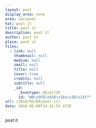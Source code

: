 ```yaml
---
layout: post
display_area: none
area: nacional
hat: post it
title: post it
description: post it
author: post it
place: post it
files:
  - link: null
    thumbnail: null
    medium: null
    small: null
    title: null
    cover: true
    credits: null
    subtitle: null
    _id:
      _bsontype: ObjectID
      id: "W0\x9FQ\x83Á\x18u\x1D\x13t?"
url: /2016/05/09/post-it/
date: 2016-05-09T14:31:53.473Z
---
```

<p>post it</p>

